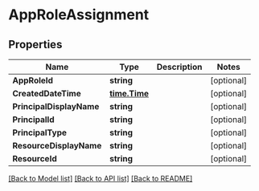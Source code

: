 # AppRoleAssignment

## Properties

Name | Type | Description | Notes
------------ | ------------- | ------------- | -------------
**AppRoleId** | **string** |  | [optional] 
**CreatedDateTime** | [**time.Time**](time.Time.md) |  | [optional] 
**PrincipalDisplayName** | **string** |  | [optional] 
**PrincipalId** | **string** |  | [optional] 
**PrincipalType** | **string** |  | [optional] 
**ResourceDisplayName** | **string** |  | [optional] 
**ResourceId** | **string** |  | [optional] 

[[Back to Model list]](../README.md#documentation-for-models) [[Back to API list]](../README.md#documentation-for-api-endpoints) [[Back to README]](../README.md)


